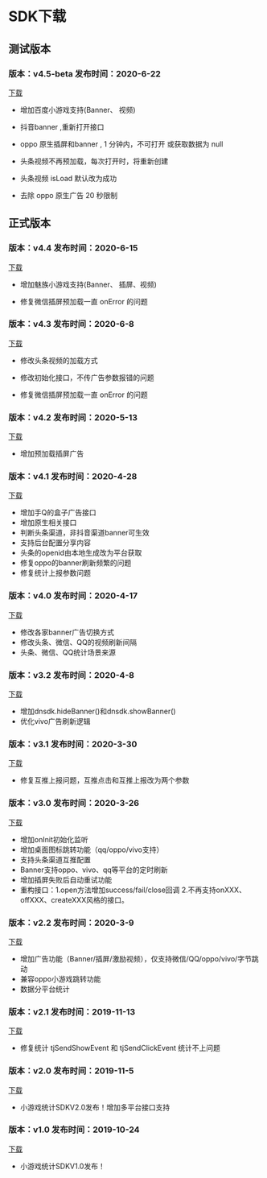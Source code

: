 # SDK下载

## 测试版本

### 版本：v4.5-beta 发布时间：2020-6-22

[下载](http://dnsdk.oss-cn-shenzhen.aliyuncs.com/wechat/4.5/dnsdk.zip)

- 增加百度小游戏支持(Banner、 视频)

- 抖音banner ,重新打开接口

- oppo 原生插屏和banner , 1 分钟内，不可打开 或获取数据为 null

- 头条视频不再预加载，每次打开时，将重新创建

- 头条视频 isLoad 默认改为成功

- 去除 oppo 原生广告 20 秒限制 

  
  
  

## 正式版本

### 版本：v4.4 发布时间：2020-6-15

[下载](http://dnsdk.oss-cn-shenzhen.aliyuncs.com/wechat/4.4/dnsdk.zip)

- 增加魅族小游戏支持(Banner、 插屏、视频)

- 修复微信插屏预加载一直 onError 的问题

### 版本：v4.3 发布时间：2020-6-8

[下载](http://dnsdk.oss-cn-shenzhen.aliyuncs.com/wechat/4.3/dnsdk.zip)

- 修改头条视频的加载方式

- 修改初始化接口，不传广告参数报错的问题

- 修复微信插屏预加载一直 onError 的问题

### 版本：v4.2 发布时间：2020-5-13

[下载](http://dnsdk.oss-cn-shenzhen.aliyuncs.com/wechat/4.2/dnsdk.zip)

- 增加预加载插屏广告

  

### 版本：v4.1 发布时间：2020-4-28

[下载](http://dnsdk.oss-cn-shenzhen.aliyuncs.com/wechat/4.1beta/dnsdk.zip)

* 增加手Q的盒子广告接口
* 增加原生相关接口
* 判断头条渠道，非抖音渠道banner可生效
* 支持后台配置分享内容
* 头条的openid由本地生成改为平台获取
* 修复oppo的banner刷新频繁的问题
* 修复统计上报参数问题

### 版本：v4.0 发布时间：2020-4-17

[下载](http://dnsdk.oss-cn-shenzhen.aliyuncs.com/wechat/4.0beta/dnsdk.zip)

* 修改各家banner广告切换方式
* 修改头条、微信、QQ的视频刷新间隔
* 头条、微信、QQ统计场景来源

### 版本：v3.2 发布时间：2020-4-8

[下载](http://dnsdk.oss-cn-shenzhen.aliyuncs.com/wechat/3.2/dnsdk.zip)

* 增加dnsdk.hideBanner\(\)和dnsdk.showBanner\(\)
* 优化vivo广告刷新逻辑

### 版本：v3.1 发布时间：2020-3-30

[下载](http://dnsdk.oss-cn-shenzhen.aliyuncs.com/wechat/3.1/dnsdk.zip)

* 修复互推上报问题，互推点击和互推上报改为两个参数

### 版本：v3.0 发布时间：2020-3-26

[下载](http://dnsdk.oss-cn-shenzhen.aliyuncs.com/wechat/3.0/dnsdk.zip)

* 增加onInit初始化监听
* 增加桌面图标跳转功能（qq/oppo/vivo支持）
* 支持头条渠道互推配置
* Banner支持oppo、vivo、qq等平台的定时刷新
* 增加插屏失败后自动重试功能
* 重构接口：1.open方法增加success/fail/close回调  2.不再支持onXXX、offXXX、createXXX风格的接口。

### 版本：v2.2 发布时间：2020-3-9

[下载](http://dnsdk.oss-cn-shenzhen.aliyuncs.com/wechat/2.2/dnsdk.zip)

* 增加广告功能（Banner/插屏/激励视频），仅支持微信/QQ/oppo/vivo/字节跳动
* 兼容oppo小游戏跳转功能
* 数据分平台统计

### 版本：v2.1  发布时间：2019-11-13

[下载](http://dnsdk.oss-cn-shenzhen.aliyuncs.com/wechat/2.1/dnsdk.zip)

* 修复统计 tjSendShowEvent 和 tjSendClickEvent 统计不上问题

### 版本：v2.0  发布时间：2019-11-5

[下载](http://dnsdk.oss-cn-shenzhen.aliyuncs.com/wechat/2.0/dnsdk.zip)

* 小游戏统计SDKV2.0发布！增加多平台接口支持

### 版本：v1.0  发布时间：2019-10-24

[下载](http://dnsdk.oss-cn-shenzhen.aliyuncs.com/wechat/1.0/dnsdk.zip)

* 小游戏统计SDKV1.0发布！

